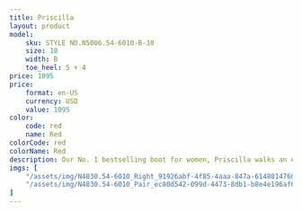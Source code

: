 ```yaml
---
title: Priscilla
layout: product
model: 
    sku: STYLE NO.N5006.54-6010-B-10
    size: 10
    width: B
    toe_heel: 5 + 4
price: 1095
price:
    format: en-US
    currency: USD
    value: 1095
color:
    code: red
    name: Red
colorCode: red
colorName: Red
description: Our No. 1 bestselling boot for women, Priscilla walks an elegant line between timeless classic and cowgirl chic. The vintage-inspired Tioga stitch pattern harks back to yesteryear, but Priscilla is...
imgs: [
    "/assets/img/N4830.54-6010_Right_91926abf-4f85-4aaa-847a-614881476036_5000x.webp",
    "/assets/img/N4830.54-6010_Pair_ec80d542-099d-4473-8db1-b8e4e196af62_5000x.webp"
]
---
```


